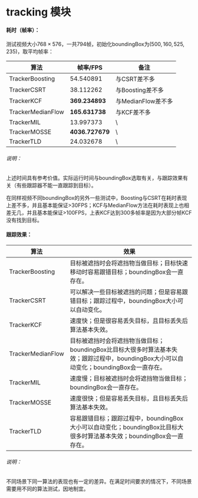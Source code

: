 # tracking 模块

#### 耗时（帧率）：

测试视频大小$768 \times 576$，一共794帧，初始化boundingBox为$(500, 160, 525, 235)$，取平均帧率：

| 算法              | 帧率/FPS        | 备注               |
| ----------------- | --------------- | ------------------ |
| TrackerBoosting   | 54.540891       | 与CSRT差不多       |
| TrackerCSRT       | 38.112262       | 与Boosting差不多   |
| TrackerKCF        | **369.234893**  | 与MedianFlow差不多 |
| TrackerMedianFlow | **165.631738**  | 与KCF差不多        |
| TrackerMIL        | 13.997373       | \                  |
| TrackerMOSSE      | **4036.727679** | \                  |
| TrackerTLD        | 24.032678       | \                  |

###### 说明：

上述时间具有参考价值。实际运行时间与boundingBox选取有关，与跟踪效果有关（有些跟踪器不能一直跟踪到目标）。

在同样视频不同boundingBox的另外一些测试中，Boosting与CSRT在耗时表现上差不多，并且基本能保证>30FPS；KCF与MedianFlow方法在耗时表现上也相差无几，并且基本能保证>100FPS，上表KCF达到300多帧率是因为大部分帧KCF没有找到目标。



#### 跟踪效果：

| 算法              | 效果                                                         |
| ----------------- | ------------------------------------------------------------ |
| TrackerBoosting   | 目标被遮挡时会将遮挡物当做目标；目标快速移动时容易跟错目标；boundingBox会一直存在。 |
| TrackerCSRT       | 可以解决一些目标被遮挡的问题；但是容易跟错目标；跟踪过程中，boundingBox大小可以自动变化。 |
| TrackerKCF        | 速度快；但是很容易丢失目标，且目标丢失后算法基本失效。       |
| TrackerMedianFlow | 目标被遮挡时会将遮挡物当做目标；boundingBox比目标大很多时算法基本失效；跟踪过程中，boundingBox大小可以自动变化；boundingBox会一直存在。 |
| TrackerMIL        | 速度慢；目标被遮挡时会将遮挡物当做目标；boundingBox会一直存在。 |
| TrackerMOSSE      | 速度很快；但是容易丢失目标，且目标丢失后算法基本失效。       |
| TrackerTLD        | 容易跟错目标；跟踪过程中，boundingBox大小可以自动变化；boundingBox比目标大很多时算法基本失效；boundingBox会一直存在。 |

###### 说明：

不同场景下同一算法的表现也有一定的差异。在满足时间要求的情况下，不同场景需要用不同的算法测试，因地制宜。